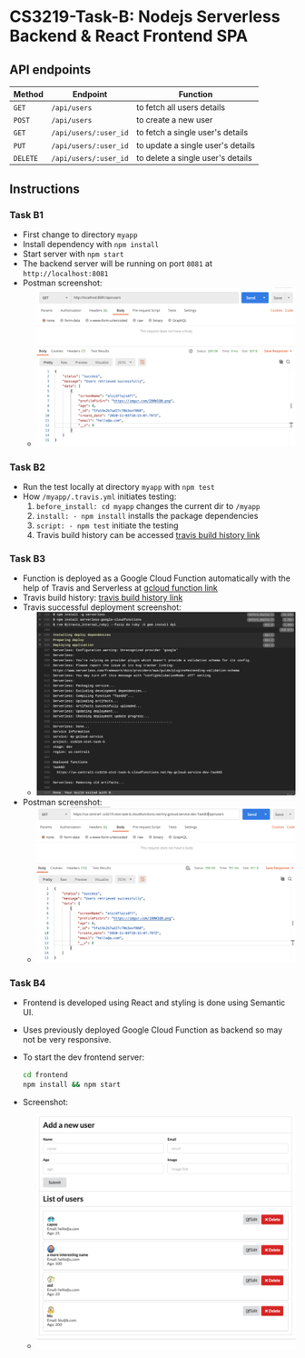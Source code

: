 # CS3219-Task-B: Nodejs Serverless Backend & React Frontend SPA

[travis build history link]: https://travis-ci.com/github/Guofeng-Tang/CS3219-OTOT-Tasks/builds
[gcloud function link]: https://us-central1-cs3219-otot-task-b.cloudfunctions.net/my-gcloud-service-dev-TaskB3

## API endpoints

| Method   | Endpoint | Function
| -------- | -------- | --------
| `GET`    | `/api/users` | to fetch all users details
| `POST`   | `/api/users` | to create a new user
| `GET`    | `/api/users/:user_id` | to fetch a single user's details
| `PUT`    | `/api/users/:user_id` | to update a single user's details
| `DELETE` | `/api/users/:user_id` | to delete a single user's details

## Instructions

### Task B1

* First change to directory `myapp` 
* Install dependency with `npm install`
* Start server with `npm start`
* The backend server will be running on port `8081` at `http://localhost:8081`
* Postman screenshot:
  * ![Postman screenshot](screenshots/b1_postman.png)

### Task B2

* Run the test locally at directory `myapp` with `npm test`
* How `/myapp/.travis.yml` initiates testing:
  1. `before_install: cd myapp` changes the current dir to `/myapp`
  2. `install: - npm install` installs the package dependencies
  3. `script: - npm test` initiate the testing
  4. Travis build history can be accessed [travis build history link][travis build history link]

### Task B3

* Function is deployed as a Google Cloud Function automatically with the help of Travis and Serverless at [gcloud function link][gcloud function link]
* Travis build history: [travis build history link][travis build history link]
* Travis successful deployment screenshot:
  * ![travis deployment screenshot](screenshots/b3.png)
* Postman screenshot:
  * ![Postman screenshot](screenshots/b3_postman.png)

### Task B4

* Frontend is developed using React and styling is done using Semantic UI.
* Uses previously deployed Google Cloud Function as backend so may not be very responsive.
* To start the dev frontend server:

  ```bash
  cd frontend
  npm install && npm start
  ```

* Screenshot:
  * ![FE screenshot](screenshots/b4.png)
